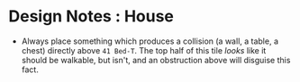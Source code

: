 #  Design Notes : House  #

 -  Always place something which produces a collision (a wall, a table, a chest) directly above `41 Bed-T`.
    The top half of this tile *looks* like it should be walkable, but isn't, and an obstruction above will disguise this fact.

